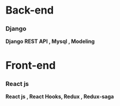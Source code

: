 # Back-end

### Django
__Django REST API , Mysql , Modeling__

# Front-end

### React js 
__React js , React Hooks, Redux , Redux-saga__ 
